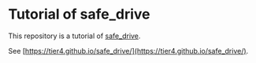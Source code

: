 # Tutorial of safe_drive

This repository is a tutorial of [safe_drive](https://github.com/tier4/safe_drive).

See [https://tier4.github.io/safe_drive/](https://tier4.github.io/safe_drive/).
